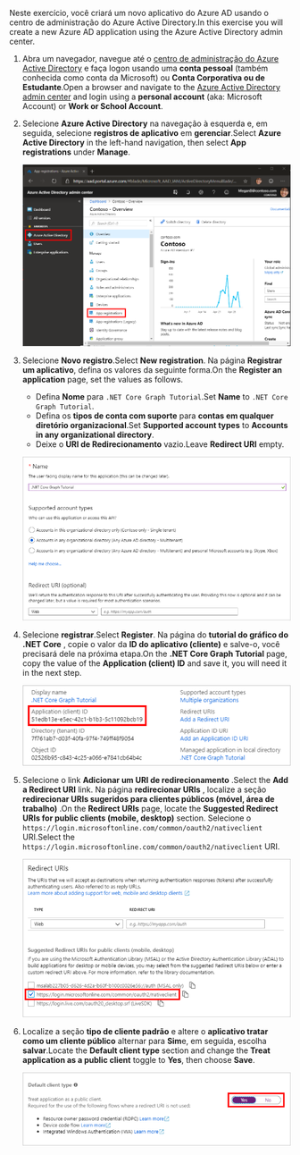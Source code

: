 <!-- markdownlint-disable MD002 MD041 -->

<span data-ttu-id="caac7-101">Neste exercício, você criará um novo aplicativo do Azure AD usando o centro de administração do Azure Active Directory.</span><span class="sxs-lookup"><span data-stu-id="caac7-101">In this exercise you will create a new Azure AD application using the Azure Active Directory admin center.</span></span>

1. <span data-ttu-id="caac7-102">Abra um navegador, navegue até o [centro de administração do Azure Active Directory](https://aad.portal.azure.com) e faça logon usando uma **conta pessoal** (também conhecida como conta da Microsoft) ou **Conta Corporativa ou de Estudante**.</span><span class="sxs-lookup"><span data-stu-id="caac7-102">Open a browser and navigate to the [Azure Active Directory admin center](https://aad.portal.azure.com) and login using a **personal account** (aka: Microsoft Account) or **Work or School Account**.</span></span>

1. <span data-ttu-id="caac7-103">Selecione **Azure Active Directory** na navegação à esquerda e, em seguida, selecione **registros de aplicativo** em **gerenciar**.</span><span class="sxs-lookup"><span data-stu-id="caac7-103">Select **Azure Active Directory** in the left-hand navigation, then select **App registrations** under **Manage**.</span></span>

    ![<span data-ttu-id="caac7-104">Uma captura de tela dos registros de aplicativo</span><span class="sxs-lookup"><span data-stu-id="caac7-104">A screenshot of the App registrations</span></span> ](./images/aad-portal-app-registrations.png)

1. <span data-ttu-id="caac7-105">Selecione **Novo registro**.</span><span class="sxs-lookup"><span data-stu-id="caac7-105">Select **New registration**.</span></span> <span data-ttu-id="caac7-106">Na página **Registrar um aplicativo**, defina os valores da seguinte forma.</span><span class="sxs-lookup"><span data-stu-id="caac7-106">On the **Register an application** page, set the values as follows.</span></span>

    - <span data-ttu-id="caac7-107">Defina **Nome** para `.NET Core Graph Tutorial`.</span><span class="sxs-lookup"><span data-stu-id="caac7-107">Set **Name** to `.NET Core Graph Tutorial`.</span></span>
    - <span data-ttu-id="caac7-108">Defina os **tipos de conta com suporte** para **contas em qualquer diretório organizacional**.</span><span class="sxs-lookup"><span data-stu-id="caac7-108">Set **Supported account types** to **Accounts in any organizational directory**.</span></span>
    - <span data-ttu-id="caac7-109">Deixe o **URI de Redirecionamento** vazio.</span><span class="sxs-lookup"><span data-stu-id="caac7-109">Leave **Redirect URI** empty.</span></span>

    ![Uma captura de tela da página registrar um aplicativo](./images/aad-register-an-app.png)

1. <span data-ttu-id="caac7-111">Selecione **registrar**.</span><span class="sxs-lookup"><span data-stu-id="caac7-111">Select **Register**.</span></span> <span data-ttu-id="caac7-112">Na página do **tutorial do gráfico do .NET Core** , copie o valor da **ID do aplicativo (cliente)** e salve-o, você precisará dele na próxima etapa.</span><span class="sxs-lookup"><span data-stu-id="caac7-112">On the **.NET Core Graph Tutorial** page, copy the value of the **Application (client) ID** and save it, you will need it in the next step.</span></span>

    ![Uma captura de tela da ID do aplicativo do novo registro de aplicativo](./images/aad-application-id.png)

1. <span data-ttu-id="caac7-114">Selecione o link **Adicionar um URI de redirecionamento** .</span><span class="sxs-lookup"><span data-stu-id="caac7-114">Select the **Add a Redirect URI** link.</span></span> <span data-ttu-id="caac7-115">Na página **redirecionar URIs** , localize a seção **redirecionar URIs sugeridos para clientes públicos (móvel, área de trabalho)** .</span><span class="sxs-lookup"><span data-stu-id="caac7-115">On the **Redirect URIs** page, locate the **Suggested Redirect URIs for public clients (mobile, desktop)** section.</span></span> <span data-ttu-id="caac7-116">Selecione o `https://login.microsoftonline.com/common/oauth2/nativeclient` URI.</span><span class="sxs-lookup"><span data-stu-id="caac7-116">Select the `https://login.microsoftonline.com/common/oauth2/nativeclient` URI.</span></span>

    ![Captura de tela da página URIs de redirecionamento](./images/aad-redirect-uris.png)

1. <span data-ttu-id="caac7-118">Localize a seção **tipo de cliente padrão** e altere o **aplicativo tratar como um cliente público** alternar para **Sim**e, em seguida, escolha **salvar**.</span><span class="sxs-lookup"><span data-stu-id="caac7-118">Locate the **Default client type** section and change the **Treat application as a public client** toggle to **Yes**, then choose **Save**.</span></span>

    ![Uma captura de tela da seção tipo de cliente padrão](./images/aad-default-client-type.png)
